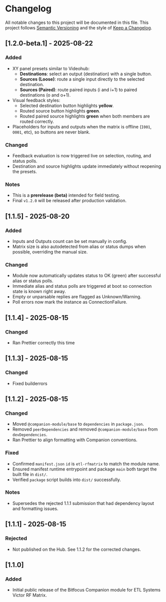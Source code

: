 # Changelog

All notable changes to this project will be documented in this file.
This project follows [Semantic Versioning](https://semver.org/) and the style of [Keep a Changelog](https://keepachangelog.com/en/1.1.0/).

## [1.2.0-beta.1] - 2025-08-22

### Added

- XY panel presets similar to Videohub:
  - **Destinations**: select an output (destination) with a single button.
  - **Sources (Loose)**: route a single input directly to the selected destination.
  - **Sources (Paired)**: route paired inputs (i and i+1) to paired destinations (o and o+1).
- Visual feedback styles:
  - Selected destination button highlights **yellow**.
  - Routed source button highlights **green**.
  - Routed paired source highlights **green** when both members are routed correctly.
- Placeholders for inputs and outputs when the matrix is offline (`I001`, `O001`, etc), so buttons are never blank.

### Changed

- Feedback evaluation is now triggered live on selection, routing, and status polls.
- Destination and source highlights update immediately without reopening the presets.

### Notes

- This is a **prerelease (beta)** intended for field testing.
- Final `v1.2.0` will be released after production validation.

## [1.1.5] - 2025-08-20

### Added

- Inputs and Outputs count can be set manually in config.
- Matrix size is also autodetected from alias or status dumps when possible, overriding the manual size.

### Changed

- Module now automatically updates status to OK (green) after successful alias or status polls.
- Immediate alias and status polls are triggered at boot so connection state is known right away.
- Empty or unparsable replies are flagged as Unknown/Warning.
- Poll errors now mark the instance as ConnectionFailure.

## [1.1.4] - 2025-08-15

### Changed

- Ran Prettier correctly this time

## [1.1.3] - 2025-08-15

### Changed

- Fixed builderrors

## [1.1.2] - 2025-08-15

### Changed

- Moved `@companion-module/base` to `dependencies` in `package.json`.
- Removed `peerDependencies` and removed `@companion-module/base` from `devDependencies`.
- Ran Prettier to align formatting with Companion conventions.

### Fixed

- Confirmed `manifest.json` `id` is `etl-rfmatrix` to match the module name.
- Ensured manifest runtime entrypoint and package `main` both target the built file in `dist/`.
- Verified `package` script builds into `dist/` successfully.

### Notes

- Supersedes the rejected 1.1.1 submission that had dependency layout and formatting issues.

## [1.1.1] - 2025-08-15

### Rejected

- Not published on the Hub. See 1.1.2 for the corrected changes.

## [1.1.0]

### Added

- Initial public release of the Bitfocus Companion module for ETL Systems Victor RF Matrix.
